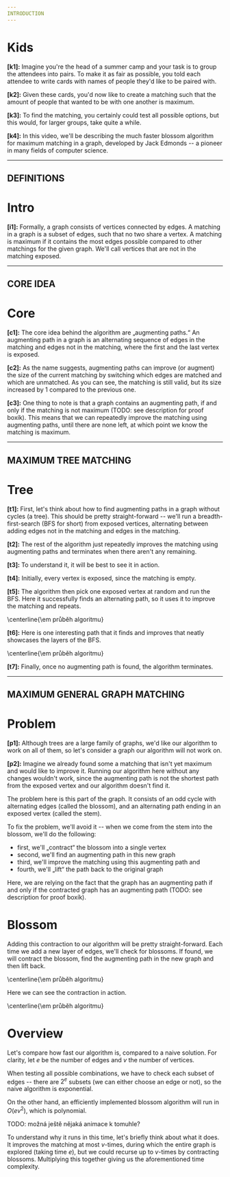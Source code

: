 ```yaml
---
INTRODUCTION
---
```


# Kids
**[k1]:** Imagine you're the head of a summer camp and your task is to group the attendees into pairs. To make it as fair as possible, you told each attendee to write cards with names of people they'd like to be paired with.

**[k2]:** Given these cards, you'd now like to create a matching such that the amount of people that wanted to be with one another is maximum.

**[k3]:** To find the matching, you certainly could test all possible options, but this would, for larger groups, take quite a while.

**[k4]:** In this video, we'll be describing the much faster blossom algorithm for maximum matching in a graph, developed by Jack Edmonds -- a pioneer in many fields of computer science.

---
DEFINITIONS
---

# Intro
**[i1]:** Formally, a graph consists of vertices connected by edges. A matching in a graph is a subset of edges, such that no two share a vertex. A matching is maximum if it contains the most edges possible compared to other matchings for the given graph. We'll call vertices that are not in the matching exposed.

---
CORE IDEA
---

# Core
**[c1]:** The core idea behind the algorithm are „augmenting paths.“ An augmenting path in a graph is an alternating sequence of edges in the matching and edges not in the matching, where the first and the last vertex is exposed.

**[c2]:** As the name suggests, augmenting paths can improve (or augment) the size of the current matching by switching which edges are matched and which are unmatched. As you can see, the matching is still valid, but its size increased by 1 compared to the previous one.

**[c3]:** One thing to note is that a graph contains an augmenting path, if and only if the matching is not maximum (TODO: see description for proof boxík). This means that we can repeatedly improve the matching using augmenting paths, until there are none left, at which point we know the matching is maximum.

---
MAXIMUM TREE MATCHING
---

# Tree
**[t1]:** First, let's think about how to find augmenting paths in a graph without cycles (a tree). This should be pretty straight-forward -- we'll run a breadth-first-search (BFS for short) from exposed vertices, alternating between adding edges not in the matching and edges in the matching.

**[t2]:** The rest of the algorithm just repeatedly improves the matching using augmenting paths and terminates when there aren't any remaining.

**[t3]:** To understand it, it will be best to see it in action.

**[t4]:** Initially, every vertex is exposed, since the matching is empty.

**[t5]:** The algorithm then pick one exposed vertex at random and run the BFS. Here it successfully finds an alternating path, so it uses it to improve the matching and repeats.

\centerline{\em průběh algoritmu}

**[t6]:** Here is one interesting path that it finds and improves that neatly showcases the layers of the BFS.

\centerline{\em průběh algoritmu}

**[t7]:** Finally, once no augmenting path is found, the algorithm terminates.

---
MAXIMUM GENERAL GRAPH MATCHING
---

# Problem
**[p1]:** Although trees are a large family of graphs, we'd like our algorithm to work on all of them, so let's consider a graph our algorithm will not work on.

**[p2]:** Imagine we already found some a matching that isn't yet maximum and would like to improve it. Running our algorithm here without any changes wouldn't work, since the augmenting path is not the shortest path from the exposed vertex and our algorithm doesn't find it.

The problem here is this part of the graph. It consists of an odd cycle with alternating edges (called the blossom), and an alternating path ending in an exposed vertex (called the stem). 

To fix the problem, we'll avoid it -- when we come from the stem into the blossom, we'll do the following:
- first, we'll „contract“ the blossom into a single vertex
- second, we'll find an augmenting path in this new graph
- third, we'll improve the matching using this augmenting path and
- fourth, we'll „lift“ the path back to the original graph

Here, we are relying on the fact that the graph has an augmenting path if and only if the contracted graph has an augmenting path (TODO: see description for proof boxík).

# Blossom
Adding this contraction to our algorithm will be pretty straight-forward. Each time we add a new layer of edges, we'll check for blossoms. If found, we will contract the blossom, find the augmenting path in the new graph and then lift back.

\centerline{\em průběh algoritmu}

Here we can see the contraction in action.

\centerline{\em průběh algoritmu}

# Overview
Let's compare how fast our algorithm is, compared to a naive solution. For clarity, let $e$ be the number of edges and $v$ the number of vertices.

When testing all possible combinations, we have to check each subset of edges -- there are $2^e$ subsets (we can either choose an edge or not), so the naive algorithm is exponential.

On the other hand, an efficiently implemented blossom algorithm will run in $O(e v^2)$, which is polynomial.

TODO: možná ještě nějaká animace k tomuhle?

To understand why it runs in this time, let's briefly think about what it does. It improves the matching at most $v$-times, during which the entire graph is explored (taking time $e$), but we could recurse up to $v$-times by contracting blossoms. Multiplying this together giving us the aforementioned time complexity.

